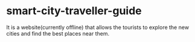 # smart-city-traveller-guide
It is a website(currently offline) that allows the tourists to explore the new cities and find the best places near them.
